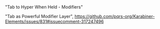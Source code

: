 "Tab to Hyper When Held - Modifiers"


"Tab as Powerful Modifier Layer",
https://github.com/pqrs-org/Karabiner-Elements/issues/831#issuecomment-317247496
